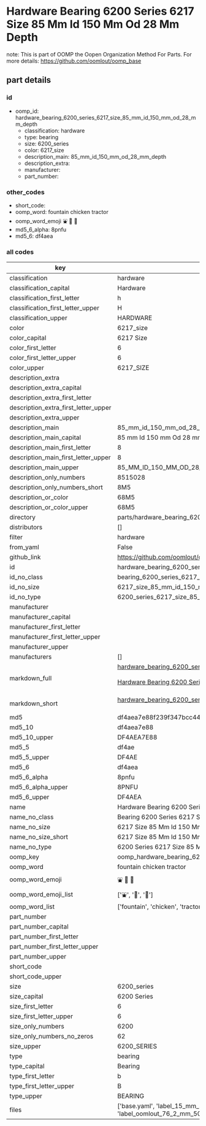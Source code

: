 # Hardware Bearing 6200 Series 6217 Size 85 Mm Id 150 Mm Od 28 Mm Depth  

note: This is part of OOMP the Oopen Organization Method For Parts. For more details: https://github.com/oomlout/oomp_base

##  part details





### id
* oomp_id: hardware_bearing_6200_series_6217_size_85_mm_id_150_mm_od_28_mm_depth
  * classification: hardware
  * type: bearing
  * size: 6200_series
  * color: 6217_size
  * description_main: 85_mm_id_150_mm_od_28_mm_depth
  * description_extra: 
  * manufacturer: 
  * part_number: 

### other_codes
* short_code: 
* oomp_word: fountain chicken tractor
* oomp_word_emoji :fountain: :chicken: :tractor:
* md5_6_alpha: 8pnfu
* md5_6: df4aea

### all codes 
| key | value |  
| --- | --- |  
| classification | hardware |  
| classification_capital | Hardware |  
| classification_first_letter | h |  
| classification_first_letter_upper | H |  
| classification_upper | HARDWARE |  
| color | 6217_size |  
| color_capital | 6217 Size |  
| color_first_letter | 6 |  
| color_first_letter_upper | 6 |  
| color_upper | 6217_SIZE |  
| description_extra |  |  
| description_extra_capital |  |  
| description_extra_first_letter |  |  
| description_extra_first_letter_upper |  |  
| description_extra_upper |  |  
| description_main | 85_mm_id_150_mm_od_28_mm_depth |  
| description_main_capital | 85 mm Id 150 mm Od 28 mm Depth |  
| description_main_first_letter | 8 |  
| description_main_first_letter_upper | 8 |  
| description_main_upper | 85_MM_ID_150_MM_OD_28_MM_DEPTH |  
| description_only_numbers | 8515028 |  
| description_only_numbers_short | 8M5 |  
| description_or_color | 68M5 |  
| description_or_color_upper | 68M5 |  
| directory | parts/hardware_bearing_6200_series_6217_size_85_mm_id_150_mm_od_28_mm_depth |  
| distributors | [] |  
| filter | hardware |  
| from_yaml | False |  
| github_link | https://github.com/oomlout/oomlout_oomp_part_src/tree/main/parts/hardware_bearing_6200_series_6217_size_85_mm_id_150_mm_od_28_mm_depth/working |  
| id | hardware_bearing_6200_series_6217_size_85_mm_id_150_mm_od_28_mm_depth |  
| id_no_class | bearing_6200_series_6217_size_85_mm_id_150_mm_od_28_mm_depth |  
| id_no_size | 6217_size_85_mm_id_150_mm_od_28_mm_depth |  
| id_no_type | 6200_series_6217_size_85_mm_id_150_mm_od_28_mm_depth |  
| manufacturer |  |  
| manufacturer_capital |  |  
| manufacturer_first_letter |  |  
| manufacturer_first_letter_upper |  |  
| manufacturer_upper |  |  
| manufacturers | [] |  
| markdown_full | [hardware_bearing_6200_series_6217_size_85_mm_id_150_mm_od_28_mm_depth](https://github.com/oomlout/oomlout_oomp_part_src/tree/main/parts/hardware_bearing_6200_series_6217_size_85_mm_id_150_mm_od_28_mm_depth/working)<br>[](https://github.com/oomlout/oomlout_oomp_part_src/tree/main/parts/hardware_bearing_6200_series_6217_size_85_mm_id_150_mm_od_28_mm_depth/working)<br>[Hardware Bearing 6200 Series 6217 Size 85 Mm Id 150 Mm Od 28 Mm Depth](https://github.com/oomlout/oomlout_oomp_part_src/tree/main/parts/hardware_bearing_6200_series_6217_size_85_mm_id_150_mm_od_28_mm_depth/working)<br><br> |  
| markdown_short | [hardware_bearing_6200_series_6217_size_85_mm_id_150_mm_od_28_mm_depth](https://github.com/oomlout/oomlout_oomp_part_src/tree/main/parts/hardware_bearing_6200_series_6217_size_85_mm_id_150_mm_od_28_mm_depth/working)<br><br> |  
| md5 | df4aea7e88f239f347bcc44f20aba1ab |  
| md5_10 | df4aea7e88 |  
| md5_10_upper | DF4AEA7E88 |  
| md5_5 | df4ae |  
| md5_5_upper | DF4AE |  
| md5_6 | df4aea |  
| md5_6_alpha | 8pnfu |  
| md5_6_alpha_upper | 8PNFU |  
| md5_6_upper | DF4AEA |  
| name | Hardware Bearing 6200 Series 6217 Size 85 Mm Id 150 Mm Od 28 Mm Depth |  
| name_no_class | Bearing 6200 Series 6217 Size 85 Mm Id 150 Mm Od 28 Mm Depth |  
| name_no_size | 6217 Size 85 Mm Id 150 Mm Od 28 Mm Depth |  
| name_no_size_short | 6217 Size 85 Mm Id 150 Mm Od 28 Mm Depth |  
| name_no_type | 6200 Series 6217 Size 85 Mm Id 150 Mm Od 28 Mm Depth |  
| oomp_key | oomp_hardware_bearing_6200_series_6217_size_85_mm_id_150_mm_od_28_mm_depth |  
| oomp_word | fountain chicken tractor |  
| oomp_word_emoji | :fountain: :chicken: :tractor: |  
| oomp_word_emoji_list | [':fountain:', ':chicken:', ':tractor:'] |  
| oomp_word_list | ['fountain', 'chicken', 'tractor'] |  
| part_number |  |  
| part_number_capital |  |  
| part_number_first_letter |  |  
| part_number_first_letter_upper |  |  
| part_number_upper |  |  
| short_code |  |  
| short_code_upper |  |  
| size | 6200_series |  
| size_capital | 6200 Series |  
| size_first_letter | 6 |  
| size_first_letter_upper | 6 |  
| size_only_numbers | 6200 |  
| size_only_numbers_no_zeros | 62 |  
| size_upper | 6200_SERIES |  
| type | bearing |  
| type_capital | Bearing |  
| type_first_letter | b |  
| type_first_letter_upper | B |  
| type_upper | BEARING |  
| files | ['base.yaml', 'label_15_mm_30_mm.pdf', 'label_15_mm_30_mm.svg', 'label_76_2_mm_50_8_mm.pdf', 'label_76_2_mm_50_8_mm.svg', 'label_oomlout_76_2_mm_50_8_mm.pdf', 'label_oomlout_76_2_mm_50_8_mm.svg', 'readme.md', 'working.json', 'working.yaml'] |  
